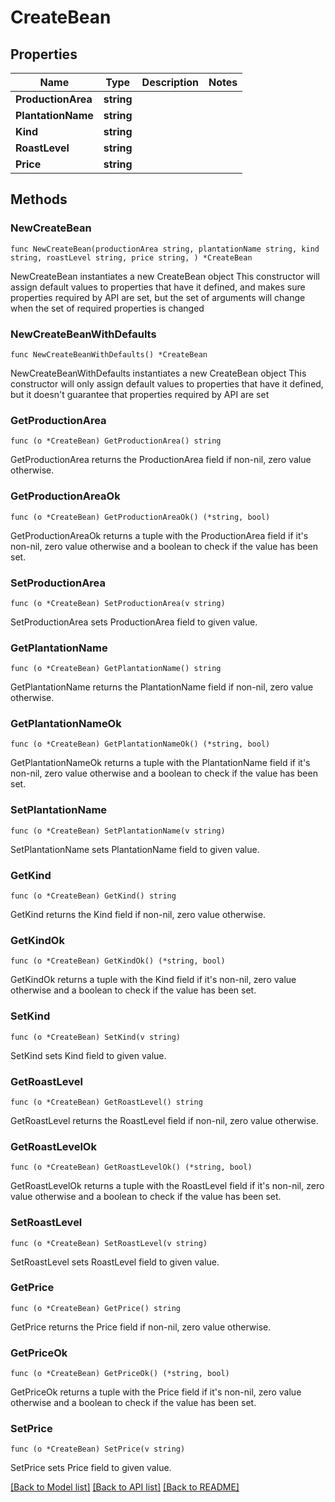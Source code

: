 # CreateBean

## Properties

Name | Type | Description | Notes
------------ | ------------- | ------------- | -------------
**ProductionArea** | **string** |  | 
**PlantationName** | **string** |  | 
**Kind** | **string** |  | 
**RoastLevel** | **string** |  | 
**Price** | **string** |  | 

## Methods

### NewCreateBean

`func NewCreateBean(productionArea string, plantationName string, kind string, roastLevel string, price string, ) *CreateBean`

NewCreateBean instantiates a new CreateBean object
This constructor will assign default values to properties that have it defined,
and makes sure properties required by API are set, but the set of arguments
will change when the set of required properties is changed

### NewCreateBeanWithDefaults

`func NewCreateBeanWithDefaults() *CreateBean`

NewCreateBeanWithDefaults instantiates a new CreateBean object
This constructor will only assign default values to properties that have it defined,
but it doesn't guarantee that properties required by API are set

### GetProductionArea

`func (o *CreateBean) GetProductionArea() string`

GetProductionArea returns the ProductionArea field if non-nil, zero value otherwise.

### GetProductionAreaOk

`func (o *CreateBean) GetProductionAreaOk() (*string, bool)`

GetProductionAreaOk returns a tuple with the ProductionArea field if it's non-nil, zero value otherwise
and a boolean to check if the value has been set.

### SetProductionArea

`func (o *CreateBean) SetProductionArea(v string)`

SetProductionArea sets ProductionArea field to given value.


### GetPlantationName

`func (o *CreateBean) GetPlantationName() string`

GetPlantationName returns the PlantationName field if non-nil, zero value otherwise.

### GetPlantationNameOk

`func (o *CreateBean) GetPlantationNameOk() (*string, bool)`

GetPlantationNameOk returns a tuple with the PlantationName field if it's non-nil, zero value otherwise
and a boolean to check if the value has been set.

### SetPlantationName

`func (o *CreateBean) SetPlantationName(v string)`

SetPlantationName sets PlantationName field to given value.


### GetKind

`func (o *CreateBean) GetKind() string`

GetKind returns the Kind field if non-nil, zero value otherwise.

### GetKindOk

`func (o *CreateBean) GetKindOk() (*string, bool)`

GetKindOk returns a tuple with the Kind field if it's non-nil, zero value otherwise
and a boolean to check if the value has been set.

### SetKind

`func (o *CreateBean) SetKind(v string)`

SetKind sets Kind field to given value.


### GetRoastLevel

`func (o *CreateBean) GetRoastLevel() string`

GetRoastLevel returns the RoastLevel field if non-nil, zero value otherwise.

### GetRoastLevelOk

`func (o *CreateBean) GetRoastLevelOk() (*string, bool)`

GetRoastLevelOk returns a tuple with the RoastLevel field if it's non-nil, zero value otherwise
and a boolean to check if the value has been set.

### SetRoastLevel

`func (o *CreateBean) SetRoastLevel(v string)`

SetRoastLevel sets RoastLevel field to given value.


### GetPrice

`func (o *CreateBean) GetPrice() string`

GetPrice returns the Price field if non-nil, zero value otherwise.

### GetPriceOk

`func (o *CreateBean) GetPriceOk() (*string, bool)`

GetPriceOk returns a tuple with the Price field if it's non-nil, zero value otherwise
and a boolean to check if the value has been set.

### SetPrice

`func (o *CreateBean) SetPrice(v string)`

SetPrice sets Price field to given value.



[[Back to Model list]](../README.md#documentation-for-models) [[Back to API list]](../README.md#documentation-for-api-endpoints) [[Back to README]](../README.md)


